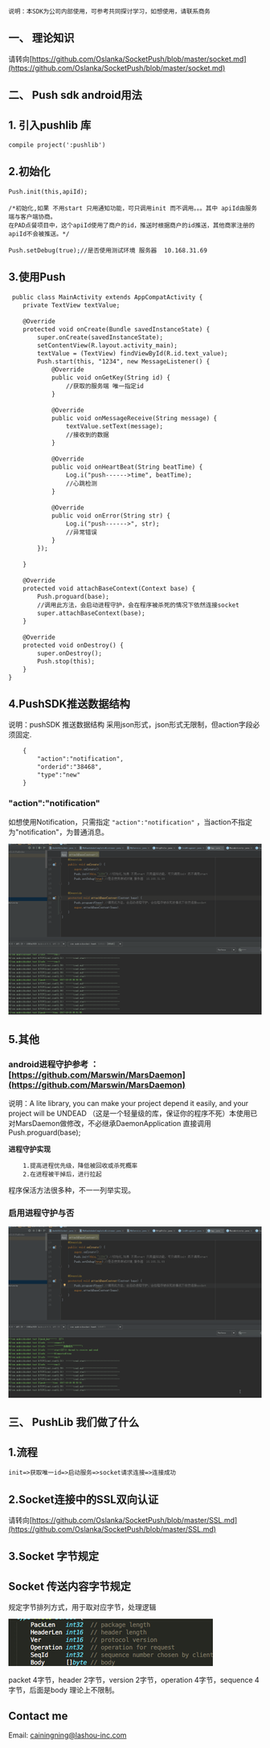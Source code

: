     说明：本SDK为公司内部使用，可参考共同探讨学习，如想使用，请联系商务 
## 一、     理论知识  ##

请转向[https://github.com/Oslanka/SocketPush/blob/master/socket.md](https://github.com/Oslanka/SocketPush/blob/master/socket.md)

## 二、            Push sdk android用法  ##
## 1. 引入pushlib 库 ##
    compile project(':pushlib')
## 2.初始化 ##
    Push.init(this,apiId);

    /*初始化,如果 不用start 只用通知功能，可只调用init 而不调用。。。其中 apiId由服务端与客户端协商。
    在PAD点餐项目中，这个apiId使用了商户的id，推送时根据商户的id推送，其他商家注册的apiId不会被推送。*/

    Push.setDebug(true);//是否使用测试环境 服务器  10.168.31.69
## 3.使用Push ##
     public class MainActivity extends AppCompatActivity {
    	private TextView textValue;

	    @Override
	    protected void onCreate(Bundle savedInstanceState) {
	        super.onCreate(savedInstanceState);
	        setContentView(R.layout.activity_main);
	        textValue = (TextView) findViewById(R.id.text_value);
	        Push.start(this, "1234", new MessageListener() {
	            @Override
	            public void onGetKey(String id) {
					//获取的服务端 唯一指定id
	            }
	
	            @Override
	            public void onMessageReceive(String message) {
	                textValue.setText(message);
    				//接收到的数据
	            }
	
	            @Override
	            public void onHeartBeat(String beatTime) {
	                Log.i("push------>time", beatTime);
    				//心跳检测
	            }
	
	            @Override
	            public void onError(String str) {
	                Log.i("push------>", str);
    				//异常错误
	            }
	        });
	
	    }

		@Override
	    protected void attachBaseContext(Context base) {
	        Push.proguard(base);
    		//调用此方法，会启动进程守护，会在程序被杀死的情况下依然连接socket
	        super.attachBaseContext(base);
	    }

	    @Override
	    protected void onDestroy() {
	        super.onDestroy();
	        Push.stop(this);
	    }
    }
## 4.PushSDK推送数据结构 ##
   说明：pushSDK 推送数据结构 采用json形式，json形式无限制，但action字段必须固定.

	    {
		    "action":"notification",
		    "orderid":"38468",
		    "type":"new"
	    }
### "action":"notification" ### 
   如想使用Notification，只需指定
 `"action":"notification"`
，当action不指定为"notification"，为普通消息。

![avatar](https://github.com/Oslanka/SocketPush/blob/master/notification.gif)
## 5.其他 ##
### android进程守护参考 ：[https://github.com/Marswin/MarsDaemon](https://github.com/Marswin/MarsDaemon)

   说明：A lite library, you can make your project depend it easily, and your project will be UNDEAD
   （这是一个轻量级的库，保证你的程序不死）本使用已对MarsDaemon做修改，不必继承DaemonApplication
   直接调用 Push.proguard(base);

**进程守护实现**

        1.提高进程优先级，降低被回收或杀死概率
    	2.在进程被干掉后，进行拉起

   程序保活方法很多种，不一一列举实现。

### 启用进程守护与否 ###

![avatar](https://github.com/Oslanka/SocketPush/blob/master/proguard.gif)
   
## 三、            PushLib 我们做了什么  ##
## 1.流程 ##
    init=>获取唯一id=>启动服务=>socket请求连接=>连接成功



## 2.Socket连接中的SSL双向认证 ##
请转向[https://github.com/Oslanka/SocketPush/blob/master/SSL.md](https://github.com/Oslanka/SocketPush/blob/master/SSL.md)
## 3.Socket 字节规定 ##
## Socket 传送内容字节规定 ##

规定字节排列方式，用于取对应字节，处理逻辑

![avatar](https://github.com/Oslanka/SocketPush/blob/master/byte.png)

packet 4字节，header 2字节，version 2字节，operation 4字节，sequence 4 字节，后面是body 理论上不限制。

##  Contact me  ##

Email: [cainingning@lashou-inc.com](cainingning@lashou-inc.com)